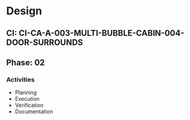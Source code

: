 # Design

## CI: CI-CA-A-003-MULTI-BUBBLE-CABIN-004-DOOR-SURROUNDS
## Phase: 02

### Activities
- Planning
- Execution
- Verification
- Documentation
